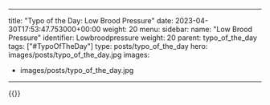 
---
title: "Typo of the Day: Low Brood Pressure"
date: 2023-04-30T17:53:47.753000+00:00
weight: 20
menu:
  sidebar:
    name: "Low Brood Pressure"
    identifier: Lowbroodpressure
    weight: 20
    parent: typo_of_the_day
tags: ["#TypoOfTheDay"]
type: posts/typo_of_the_day
hero: images/posts/typo_of_the_day.jpg
images:
- images/posts/typo_of_the_day.jpg
---


{{<fosstodon user="mariatta" id="110289041997785052">}}


